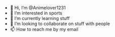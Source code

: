 - 👋 Hi, I’m @Animelover1231
- 👀 I’m interested in sports
- 🌱 I’m currently learning stuff
- 💞️ I’m looking to collaborate on stuff with people
- 📫 How to reach me by my email

<!---
Animelover1231/Animelover1231 is a ✨ special ✨ repository because its `README.md` (this file) appears on your GitHub profile.
You can click the Preview link to take a look at your changes.
--->
